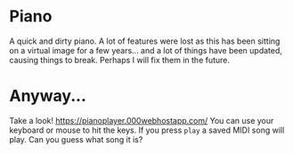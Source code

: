 # Piano

A quick and dirty piano. A lot of features were lost as this has been sitting on a virtual image for a few years... and a lot of things have been updated, causing things to break. Perhaps I will fix them in the future.

# Anyway...

Take a look! https://pianoplayer.000webhostapp.com/
You can use your keyboard or mouse to hit the keys. If you press `play` a saved MIDI song will play. Can you guess what song it is?


